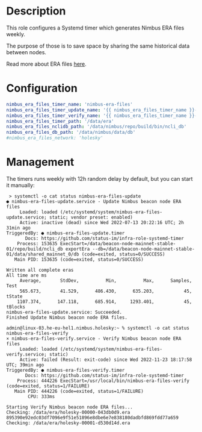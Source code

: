 # Description

This role configures a Systemd timer which generates Nimbus ERA files weekly.

The purpose of those is to save space by sharing the same historical data between nodes.

Read more about ERA files [here](https://github.com/status-im/nimbus-eth2/blob/unstable/docs/e2store.md#era-files).

# Configuration

```yaml
nimbus_era_files_timer_name: 'nimbus-era-files'
nimbus_era_files_timer_update_name: '{{ nimbus_era_files_timer_name }}-update'
nimbus_era_files_timer_verify_name: '{{ nimbus_era_files_timer_name }}-verify'
nimbus_era_files_timer_path: '/data/era'
nimbus_era_files_nclidb_path: '/data/nimbus/repo/build/bin/ncli_db'
nimbus_era_files_db_path: '/data/nimbus/data/db'
#nimbus_era_files_network: 'holesky'
```

# Management

The timers runs weekly with 12h random delay by default, but you can start it manually:
```
 > systemctl -o cat status nimbus-era-files-update
● nimbus-era-files-update.service - Update Nimbus beacon node ERA files
     Loaded: loaded (/etc/systemd/system/nimbus-era-files-update.service; static; vendor preset: enabled)
     Active: inactive (dead) since Wed 2022-07-13 20:22:16 UTC; 2h 31min ago
TriggeredBy: ● nimbus-era-files-update.timer
       Docs: https://github.com/status-im/infra-role-systemd-timer
    Process: 153635 ExecStart=/data/beacon-node-mainnet-stable-01/repo/build/ncli_db exportEra --db=/data/beacon-node-mainnet-stable-01/data/shared_mainnet_0/db (code=exited, status=0/SUCCESS)
   Main PID: 153635 (code=exited, status=0/SUCCESS)

Written all complete eras
All time are ms
     Average,       StdDev,          Min,          Max,      Samples,         Test
     565.673,       41.529,      486.430,      635.203,           45, tState
    1107.374,      147.118,      685.914,     1293.401,           45, tBlocks
nimbus-era-files-update.service: Succeeded.
Finished Update Nimbus beacon node ERA files.
```
```
admin@linux-03.he-eu-hel1.nimbus.holesky:~ % systemctl -o cat status nimbus-era-files-verify
× nimbus-era-files-verify.service - Verify Nimbus beacon node ERA files
     Loaded: loaded (/etc/systemd/system/nimbus-era-files-verify.service; static)
     Active: failed (Result: exit-code) since Wed 2022-11-23 18:17:58 UTC; 39min ago
TriggeredBy: ● nimbus-era-files-verify.timer
       Docs: https://github.com/status-im/infra-role-systemd-timer
    Process: 444226 ExecStart=/usr/local/bin/nimbus-era-files-verify (code=exited, status=1/FAILURE)
   Main PID: 444226 (code=exited, status=1/FAILURE)
        CPU: 333ms

Starting Verify Nimbus beacon node ERA files...
Checking: /data/era/holesky-00000-043db0d9.era
895390e92edc03df7096e9f51e51896e8dbe6e7e838180dadbfd869fdd77a659
Checking: /data/era/holesky-00001-d530d14d.era
```
